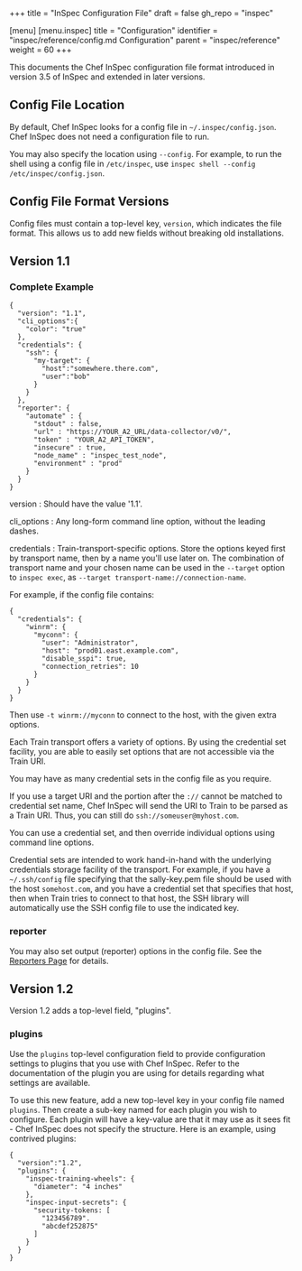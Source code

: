 +++
title = "InSpec Configuration File"
draft = false
gh_repo = "inspec"

[menu]
  [menu.inspec]
    title = "Configuration"
    identifier = "inspec/reference/config.md Configuration"
    parent = "inspec/reference"
    weight = 60
+++

This documents the Chef InSpec configuration file format introduced in version 3.5 of InSpec and extended in later versions.

## Config File Location

By default, Chef InSpec looks for a config file in `~/.inspec/config.json`.  Chef InSpec does not need a configuration file to run.

You may also specify the location using `--config`.  For example, to run the shell using a config file in `/etc/inspec`, use `inspec shell --config /etc/inspec/config.json`.

## Config File Format Versions

Config files must contain a top-level key, `version`, which indicates the file format. This allows us to add new fields without breaking old installations.

## Version 1.1

### Complete Example

```
{
  "version": "1.1",
  "cli_options":{
    "color": "true"
  },
  "credentials": {
    "ssh": {
      "my-target": {
        "host":"somewhere.there.com",
        "user":"bob"
      }
    }
  },
  "reporter": {
    "automate" : {
      "stdout" : false,
      "url" : "https://YOUR_A2_URL/data-collector/v0/",
      "token" : "YOUR_A2_API_TOKEN",
      "insecure" : true,
      "node_name" : "inspec_test_node",
      "environment" : "prod"
    }
  }
}
```

version
: Should have the value '1.1'.

cli_options
: Any long-form command line option, without the leading dashes.

credentials
: Train-transport-specific options. Store the options keyed first by transport name, then by a name you'll use later on. The combination of transport name and your chosen name can be used in the `--target` option to `inspec exec`, as `--target transport-name://connection-name`.

For example, if the config file contains:

```
{
  "credentials": {
    "winrm": {
      "myconn": {
        "user": "Administrator",
        "host": "prod01.east.example.com",
        "disable_sspi": true,
        "connection_retries": 10
      }
    }
  }
}
```

Then use `-t winrm://myconn` to connect to the host, with the given extra options.

Each Train transport offers a variety of options. By using the credential set facility, you are able to easily set options that are not accessible via the Train URI.

You may have as many credential sets in the config file as you require.

If you use a target URI and the portion after the `://` cannot be matched to credential set name, Chef InSpec will send the URI to Train to be parsed as a Train URI.  Thus, you can still do `ssh://someuser@myhost.com`.

You can use a credential set, and then override individual options using command line options.

Credential sets are intended to work hand-in-hand with the underlying credentials storage facility of the transport. For example, if you have a `~/.ssh/config` file specifying that the sally-key.pem file should be used with the host `somehost.com`, and you have a credential set that specifies that host, then when Train tries to connect to that host, the SSH library will automatically use the SSH config file to use the indicated key.

### reporter

You may also set output (reporter) options in the config file.  See the [Reporters Page](/inspec/reporters/) for details.

## Version 1.2

Version 1.2 adds a top-level field, "plugins".

### plugins

Use the `plugins` top-level configuration field to provide configuration settings to plugins that you use with Chef InSpec. Refer to the documentation of the plugin you are using for details regarding what settings are available.

To use this new feature, add a new top-level key in your config file named  `plugins`. Then create a sub-key named for each plugin you wish to configure. Each plugin will have a key-value are that it may use as it sees fit - Chef InSpec does not specify the structure. Here is an example, using contrived plugins:

```
{
  "version":"1.2",
  "plugins": {
    "inspec-training-wheels": {
      "diameter": "4 inches"
    },
    "inspec-input-secrets": {
      "security-tokens: [
        "123456789".
        "abcdef252875"
      ]
    }
  }
}
```
